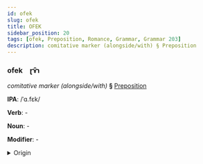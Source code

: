 ```yaml
---
id: ofek
slug: ofek
title: OFEK
sidebar_position: 20
tags: [ofek, Preposition, Romance, Grammar, Grammar 203]
description: comitative marker (alongside/with) § Preposition
---
```


### ofek&emsp;<span kind="abugida">ɽɤ̑ɿ</span>

*comitative marker (alongside/with)* **§** [Preposition](../../tags/Preposition)

**IPA**: /ˈɑ.fɛk/

**Verb**: -

**Noun**: -

**Modifier**: -

<details>
    <summary>Origin</summary>
    French avec /a.vɛk/<br/>
    <em>Romance Language Family</em>
</details>